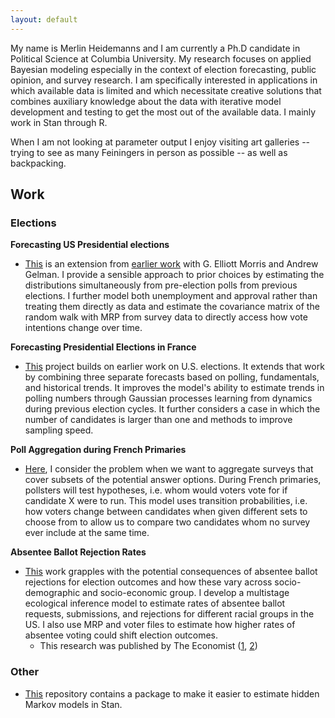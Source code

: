 ```yaml
---
layout: default
---
```


My name is Merlin Heidemanns and I am currently a Ph.D candidate in Political Science at Columbia University. My research focuses on applied Bayesian modeling especially in the context of election forecasting, public opinion, and survey research. I am specifically interested in applications in which available data is limited and which necessitate creative solutions that combines auxiliary knowledge about the data with iterative model development and testing to get the most out of the available data. I mainly work in Stan through R.

When I am not looking at parameter output I enjoy visiting art galleries -- trying to see as many Feiningers in person as possible -- as well as backpacking.

## Work

### Elections

**Forecasting US Presidential elections**

* [This](https://github.com/MerlinHeidemanns/dynamic_bayes_forecasting) is an extension from [earlier work](https://projects.economist.com/us-2020-forecast/president) with G. Elliott Morris and Andrew Gelman. I provide a sensible approach to prior choices by estimating the distributions simultaneously from pre-election polls from previous elections. I further model both unemployment and approval rather than treating them directly as data and estimate the covariance matrix of the random walk with MRP from survey data to directly access how vote intentions change over time.

**Forecasting Presidential Elections in France**

* [This](https://github.com/MerlinHeidemanns/election_forecast_france) project builds on earlier work on U.S. elections. It extends that work by combining three separate forecasts based on polling, fundamentals, and historical trends. It improves the model's ability to estimate trends in polling numbers through Gaussian processes learning from dynamics during previous election cycles. It further considers a case in which the number of candidates is larger than one and methods to improve sampling speed.

**Poll Aggregation during French Primaries**

* [Here](https://github.com/MerlinHeidemanns/french_primaries), I consider the problem when we want to aggregate surveys that cover subsets of the potential answer options. During French primaries, pollsters will test hypotheses, i.e. whom would voters vote for if candidate X were to run. This model uses transition probabilities, i.e. how voters change between candidates when given different sets to choose from to allow us to compare two candidates whom no survey ever include at the same time. 

**Absentee Ballot Rejection Rates**

* [This](https://github.com/MerlinHeidemanns/absentee_ballot_rejection_rates) work grapples with the potential consequences of absentee ballot rejections for election outcomes and how these vary across socio-demographic and socio-economic group. I develop a multistage ecological inference model to estimate rates of absentee ballot requests, submissions, and rejections for different racial groups in the US. I also use MRP and voter files to estimate how higher rates of absentee voting could shift election outcomes.
  * This research was published by The Economist ([1](https://www.economist.com/graphic-detail/2020/10/24/postal-voting-could-put-americas-democrats-at-a-disadvantage), [2](https://www.economist.com/graphic-detail/2020/09/24/in-america-your-absentee-ballot-is-more-likely-to-be-counted-if-youre-white))

### Other

* [This](https://github.com/MerlinHeidemanns/rstanmsm) repository contains a package to make it easier to estimate hidden Markov models in Stan. 




